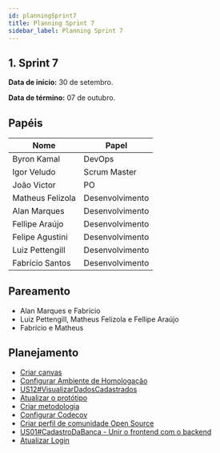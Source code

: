 ```yaml
---
id: planningSprint7
title: Planning Sprint 7
sidebar_label: Planning Sprint 7
---
```


## 1. Sprint 7


**Data de início:** 30 de setembro.

**Data de término:** 07 de outubro.

## Papéis

|Nome|Papel|
|----|----|
|Byron Kamal|DevOps|
|Igor Veludo |Scrum Master|
|João Victor|PO|
|Matheus Felizola|Desenvolvimento|
|Alan Marques|Desenvolvimento|
|Fellipe Araújo|Desenvolvimento|
|Felipe Agustini|Desenvolvimento|
|Luiz Pettengill|Desenvolvimento|
|Fabrício Santos|Desenvolvimento|

## Pareamento
- Alan Marques e Fabrício
- Luiz Pettengill, Matheus Felizola e Fellipe Araújo
- Fabrício e Matheus

## Planejamento
- [Criar canvas](https://github.com/fga-eps-mds/2019.2-Gymnasteg-Wiki/issues/77)
- [Configurar Ambiente de Homologação](https://github.com/fga-eps-mds/2019.2-Gymnasteg-Wiki/issues/82)
- [US12#VisualizarDadosCadastrados](https://github.com/fga-eps-mds/2019.2-Gymnasteg-Wiki/issues/89)
- [Atualizar o protótipo](https://github.com/fga-eps-mds/2019.2-Gymnasteg-Wiki/issues/87)
- [Criar metodologia](https://github.com/fga-eps-mds/2019.2-Gymnasteg-Wiki/issues/79)
- [Configurar Codecov](https://github.com/fga-eps-mds/2019.2-Gymnasteg-Wiki/issues/65)
- [Criar perfil de comunidade Open Source](https://github.com/fga-eps-mds/2019.2-Gymnasteg-Wiki/issues/101)
- [US01#CadastroDaBanca - Unir o frontend com o backend](https://github.com/fga-eps-mds/2019.2-Gymnasteg-Wiki/issues/66)
- [Atualizar Login](https://github.com/fga-eps-mds/2019.2-Gymnasteg-Wiki/issues/88)

